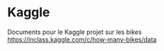 # Kaggle
Documents pour le Kaggle projet sur les bikes https://inclass.kaggle.com/c/how-many-bikes/data
